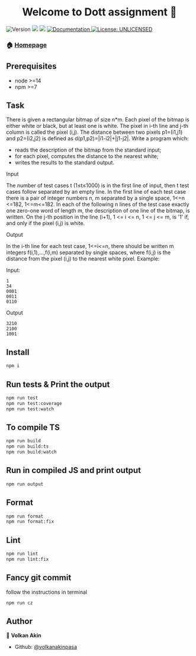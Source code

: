 <h1 align="center">Welcome to Dott assignment 👋</h1>
<p>
  <img alt="Version" src="https://img.shields.io/badge/version-1.0.0-blue.svg?cacheSeconds=2592000" />
  <img src="https://img.shields.io/badge/node-%3E%3D14-blue.svg" />
  <img src="https://img.shields.io/badge/npm-%3E%3D7-blue.svg" />
  <a href="https://github.com/volkanakinpasa/dott-bitmap-assignment" target="_blank">
    <img alt="Documentation" src="https://img.shields.io/badge/documentation-yes-brightgreen.svg" />
  </a>
  <a href="#" target="_blank">
    <img alt="License: UNLICENSED" src="https://img.shields.io/badge/License-UNLICENSED-yellow.svg" />
  </a>
</p>

### 🏠 [Homepage](https://github.com/volkanakinpasa/dott-bitmap-assignment)

## Prerequisites

- node >=14
- npm >=7

## Task

There is given a rectangular bitmap of size n\*m. Each pixel of the bitmap is
either white or black, but at least one is white. The pixel in i-th line and
j-th column is called the pixel (i,j). The distance between two pixels
p1=(i1,j1) and p2=(i2,j2) is defined as d(p1,p2)=|i1-i2|+|j1-j2|. Write a
program which:

- reads the description of the bitmap from the standard input;
- for each pixel, computes the distance to the nearest white;
- writes the results to the standard output.

Input

The number of test cases t (1≤t≤1000) is in the first line of input, then t test
cases follow separated by an empty line. In the first line of each test case
there is a pair of integer numbers n, m separated by a single space, 1<=n <=182,
1<=m<=182. In each of the following n lines of the test case exactly one
zero-one word of length m, the description of one line of the bitmap, is
written. On the j-th position in the line (i+1), 1 <= i <= n, 1 <= j <= m, is
'1' if, and only if the pixel (i,j) is white.

Output

In the i-th line for each test case, 1<=i<=n, there should be written m integers
f(i,1),...,f(i,m) separated by single spaces, where f(i,j) is the distance from
the pixel (i,j) to the nearest white pixel. Example:

Input:

```shell
1
34
0001
0011
0110
```

Output

```shell
3210
2100
1001
```

## Install

```sh
npm i
```

## Run tests & Print the output

```sh
npm run test
npm run test:coverage
npm run test:watch
```

## To compile TS

```sh
npm run build
npm run build:ts
npm run build:watch
```

## Run in compiled JS and print output

```sh
npm run output
```

## Format

```sh
npm run format
npm run format:fix
```

## Lint

```sh
npm run lint
npm run lint:fix
```

## Fancy git commit

follow the instructions in terminal

```sh
npm run cz
```

## Author

👤 **Volkan Akin**

- Github: [@volkanakinpasa](https://github.com/volkanakinpasa)
